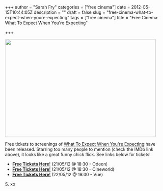 +++
author = "Sarah Fry"
categories = ["free cinema"]
date = 2012-05-15T10:44:05Z
description = ""
draft = false
slug = "free-cinema-what-to-expect-when-youre-expecting"
tags = ["free cinema"]
title = "Free Cinema: What To Expect When You're Expecting"

+++


<a href="http://sweetaspi.co.uk/content/images/2012/05/What-to-Expect-When-Youre-Expecting.jpg"><img class="aligncenter size-full wp-image-664" title="What-to-Expect-When-Youre-Expecting" src="http://sweetaspi.co.uk/content/images/2012/05/What-to-Expect-When-Youre-Expecting.jpg" alt="" width="490" height="318" /></a>

Free tickets to screenings of <a href="http://www.imdb.com/title/tt1586265/" target="_blank">What To Expect When You're Expecting</a> have been released. Starring too many people to mention (check the IMDb link above), it looks like a great funny chick flick. See links below for tickets!
<ul>
	<li><strong><a href="http://www.showfilmfirst.com/pin/435352" target="_blank">Free Tickets Here!</a></strong> (21/05/12 @ 18:30 - Odeon)</li>
	<li><strong><a href="http://www.showfilmfirst.com/pin/251386" target="_blank">Free Tickets Here!</a></strong> (21/05/12 @ 18:30 - Cineworld)</li>
	<li><strong><a href="https://www.showfilmfirst.com/pin/254295" target="_blank">Free Tickets Here!</a></strong> (22/05/12 @ 19:00 - Vue)</li>
</ul>
S. xo

